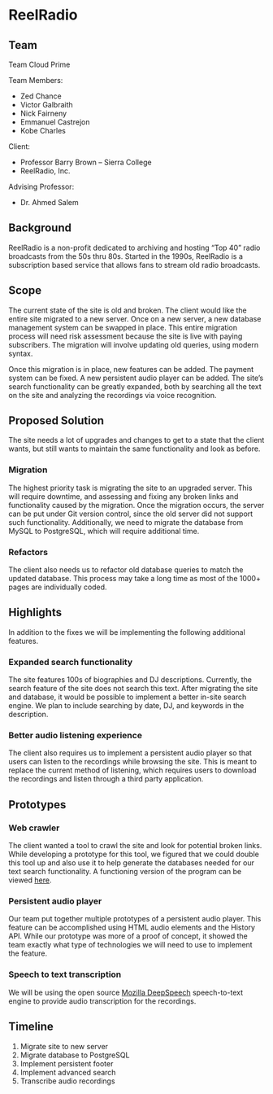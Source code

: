 # ReelRadio

## Team

Team Cloud Prime

Team Members:
- Zed Chance
- Victor Galbraith
- Nick Fairneny
- Emmanuel Castrejon
- Kobe Charles

Client:
- Professor Barry Brown – Sierra College
- ReelRadio, Inc.

Advising Professor:
- Dr. Ahmed Salem

## Background

ReelRadio is a non-profit dedicated to archiving and hosting “Top 40” radio broadcasts from the 50s thru 80s. Started in the 1990s, ReelRadio is a subscription based service that allows fans to stream old radio broadcasts.

## Scope

The current state of the site is old and broken. The client would like the entire site migrated to a new server. Once on a new server, a new database management system can be swapped in place. This entire migration process will need risk assessment because the site is live with paying subscribers. The migration will involve updating old queries, using modern syntax.

Once this migration is in place, new features can be added. The payment system can be fixed. A new persistent audio player can be added. The site’s search functionality can be greatly expanded, both by searching all the text on the site and analyzing the recordings via voice recognition.

## Proposed Solution

The site needs a lot of upgrades and changes to get to a state that the client wants, but still wants to maintain the same functionality and look as before.

### Migration

The highest priority task is migrating the site to an upgraded server. This will require downtime, and assessing and fixing any broken links and functionality caused by the migration. Once the migration occurs, the server can be put under Git version control, since the old server did not support such functionality. Additionally, we need to migrate the database from MySQL to PostgreSQL, which will require additional time.

### Refactors

The client also needs us to refactor old database queries to match the updated database. This process may take a long time as most of the 1000+ pages are individually coded.

## Highlights

In addition to the fixes we will be implementing the following additional features.

### Expanded search functionality

The site features 100s of biographies and DJ descriptions. Currently, the search feature of the site does not search this text. After migrating the site and database, it would be possible to implement a better in-site search engine. We plan to include searching by date, DJ, and keywords in the description.

### Better audio listening experience

The client also requires us to implement a persistent audio player so that users can listen to the recordings while browsing the site. This is meant to replace the current method of listening, which requires users to download the recordings and listen through a third party application. 

## Prototypes

### Web crawler

The client wanted a tool to crawl the site and look for potential broken links. While developing a prototype for this tool, we figured that we could double this tool up and also use it to help generate the databases needed for our text search functionality. A functioning version of the program can be viewed [here](https://github.com/zedchance/crawler).

### Persistent audio player

Our team put together multiple prototypes of a persistent audio player. This feature can be accomplished using HTML audio elements and the History API. While our prototype was more of a proof of concept, it showed the team exactly what type of technologies we will need to use to implement the feature.

### Speech to text transcription

We will be using the open source [Mozilla DeepSpeech](https://github.com/mozilla/DeepSpeech) speech-to-text engine to provide audio transcription for the recordings.

## Timeline

1. Migrate site to new server
2. Migrate database to PostgreSQL
3. Implement persistent footer
4. Implement advanced search
5. Transcribe audio recordings

